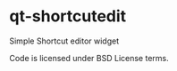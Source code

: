 qt-shortcutedit
===============

Simple Shortcut editor widget


Code is licensed under BSD License terms.
